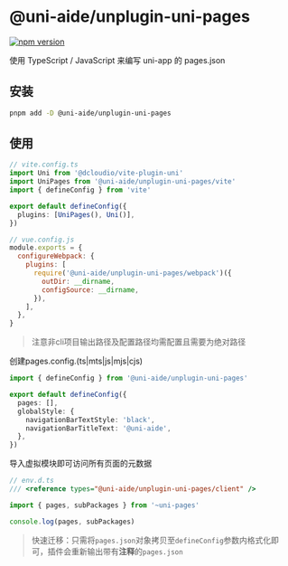 # @uni-aide/unplugin-uni-pages

[![npm version](https://img.shields.io/npm/v/@uni-aide/unplugin-uni-pages.svg)](https://www.npmjs.com/package/@uni-aide/unplugin-uni-pages)

使用 TypeScript / JavaScript 来编写 uni-app 的 pages.json

## 安装

``` bash
pnpm add -D @uni-aide/unplugin-uni-pages
```

## 使用

``` ts
// vite.config.ts
import Uni from '@dcloudio/vite-plugin-uni'
import UniPages from '@uni-aide/unplugin-uni-pages/vite'
import { defineConfig } from 'vite'

export default defineConfig({
  plugins: [UniPages(), Uni()],
})
```

``` js
// vue.config.js
module.exports = {
  configureWebpack: {
    plugins: [
      require('@uni-aide/unplugin-uni-pages/webpack')({
        outDir: __dirname,
        configSource: __dirname,
      }),
    ],
  },
}
```

> 注意非cli项目输出路径及配置路径均需配置且需要为绝对路径

创建pages.config.(ts|mts|js|mjs|cjs)

``` ts
import { defineConfig } from '@uni-aide/unplugin-uni-pages'

export default defineConfig({
  pages: [],
  globalStyle: {
    navigationBarTextStyle: 'black',
    navigationBarTitleText: '@uni-aide',
  },
})
```

导入虚拟模块即可访问所有页面的元数据

``` ts
// env.d.ts
/// <reference types="@uni-aide/unplugin-uni-pages/client" />

import { pages, subPackages } from '~uni-pages'

console.log(pages, subPackages)
```

> 快速迁移：只需将`pages.json`对象拷贝至`defineConfig`参数内格式化即可，插件会重新输出带有**注释**的`pages.json`
